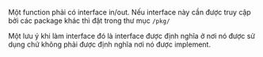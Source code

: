 Một function phải có interface in/out. Nếu interface này cần được truy cập bởi các package khác thì đặt trong thư mục `/pkg/`

Một lưu ý khi làm interface đó là interface được định nghĩa ở nơi nó được sử dụng chứ không phải được định nghĩa nơi nó được implement.